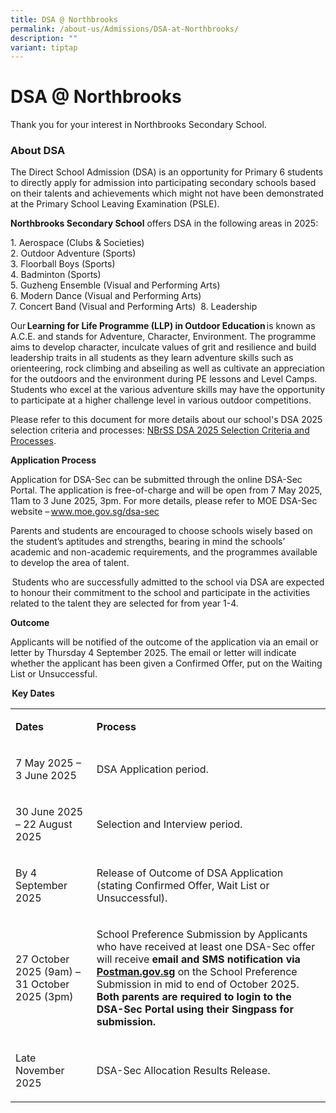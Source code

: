 ```yaml
---
title: DSA @ Northbrooks
permalink: /about-us/Admissions/DSA-at-Northbrooks/
description: ""
variant: tiptap
---
```

<h1>DSA @ Northbrooks</h1>
<p>Thank you for your interest in Northbrooks Secondary School.</p>
<h3>About DSA</h3>
<p>The Direct School Admission (DSA) is an opportunity for Primary 6 students
to directly apply for admission into participating secondary schools based
on their talents and achievements which might not have been demonstrated
at the Primary School Leaving Examination (PSLE). &nbsp;</p>
<p></p>
<p><strong>Northbrooks Secondary School</strong>&nbsp;offers DSA in the following
areas in 2025:
<br>
</p>
<p>1. Aerospace (Clubs &amp; Societies) &nbsp;
<br>2. Outdoor Adventure (Sports)&nbsp;
<br>3. Floorball Boys (Sports)&nbsp;
<br>4. Badminton (Sports)&nbsp;
<br>5. Guzheng Ensemble (Visual and Performing Arts)&nbsp;
<br>6. Modern Dance (Visual and Performing Arts)&nbsp;
<br>7. Concert Band (Visual and Performing Arts)&nbsp; 8. Leadership&nbsp;</p>
<p>Our <strong>Learning for Life Programme (LLP) in Outdoor Education </strong>is
known as A.C.E. and stands for Adventure, Character, Environment. The programme
aims to develop character, inculcate values of grit and resilience and
build leadership traits in all students as they learn adventure skills
such as orienteering, rock climbing and abseiling as well as cultivate
an appreciation for the outdoors and the environment during PE lessons
and Level Camps. Students who excel at the various adventure skills may
have the opportunity to participate at a higher challenge level in various
outdoor competitions.&nbsp;</p>
<p></p>
<p>Please refer to this document for more details about our school's DSA
2025 selection criteria and processes: <a href="/files/DSA/2025_NBrSS_DSA_Selection_Criteria_and_Processes__pdf_.pdf" rel="noopener noreferrer nofollow" target="_blank">NBrSS DSA 2025 Selection Criteria and Processes</a>.</p>
<p><strong>Application Process</strong>&nbsp;</p>
<p>Application for DSA-Sec can be submitted through the online DSA-Sec Portal.
The application is free-of-charge and will be open from 7 May 2025, 11am
to 3 June 2025, 3pm. For more details, please refer to MOE DSA-Sec website
– <a href="http://www.moe.gov.sg/dsa-sec" rel="noopener noreferrer nofollow" target="_blank">www.moe.gov.sg/dsa-sec</a>
</p>
<p>Parents and students are encouraged to choose schools wisely based on
the student’s aptitudes and strengths, bearing in mind the schools’ academic
and non-academic requirements, and the programmes available to develop
the area of talent.&nbsp;</p>
<p> Students who are successfully admitted to the school via DSA are expected
to honour their commitment to the school and participate in the activities
related to the talent they are selected for from year 1-4.&nbsp;</p>
<p><strong>Outcome</strong>&nbsp;</p>
<p>Applicants will be notified of the outcome of the application via an email
or letter by Thursday 4 September 2025. The email or letter will indicate
whether the applicant has been given a Confirmed Offer, put on the Waiting
List or Unsuccessful.&nbsp;</p>
<p><strong> Key Dates</strong>&nbsp;</p>
<table style="minWidth: 50px">
<colgroup>
<col>
<col>
</colgroup>
<tbody>
<tr>
<td rowspan="1" colspan="1">
<p><strong>Dates</strong>&nbsp;</p>
</td>
<td rowspan="1" colspan="1">
<p><strong>Process</strong>&nbsp;</p>
</td>
</tr>
<tr>
<td rowspan="1" colspan="1">
<p>7 May 2025 – 3 June 2025&nbsp;</p>
</td>
<td rowspan="1" colspan="1">
<p>DSA Application period.&nbsp;</p>
</td>
</tr>
<tr>
<td rowspan="1" colspan="1">
<p>30 June 2025 – 22 August 2025&nbsp;</p>
</td>
<td rowspan="1" colspan="1">
<p>Selection and Interview period.&nbsp;</p>
</td>
</tr>
<tr>
<td rowspan="1" colspan="1">
<p>By 4 September 2025&nbsp;</p>
</td>
<td rowspan="1" colspan="1">
<p>Release of Outcome of DSA Application (stating Confirmed Offer, Wait List
or Unsuccessful).&nbsp;</p>
</td>
</tr>
<tr>
<td rowspan="1" colspan="1">
<p>27 October 2025 (9am) – 31 October 2025 (3pm)&nbsp;</p>
</td>
<td rowspan="1" colspan="1">
<p>School Preference Submission by Applicants who have received at least
one DSA-Sec offer will receive <strong>email and SMS notification</strong>  <strong>via <a href="http://www.moe.gov.sg/dsa-sec" rel="noopener noreferrer nofollow" target="_blank">Postman.gov.sg</a> </strong>on
the School Preference Submission in mid to end of October 2025. <strong>Both parents are required to login to the DSA-Sec Portal using their Singpass for submission.</strong>&nbsp;</p>
</td>
</tr>
<tr>
<td rowspan="1" colspan="1">
<p>Late November 2025&nbsp;</p>
</td>
<td rowspan="1" colspan="1">
<p>DSA-Sec Allocation Results Release.&nbsp;</p>
</td>
</tr>
</tbody>
</table>
<p>&nbsp;</p>
